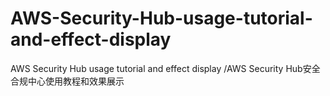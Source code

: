 # AWS-Security-Hub-usage-tutorial-and-effect-display
AWS Security Hub usage tutorial and effect display /AWS Security Hub安全合规中心使用教程和效果展示
